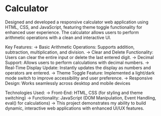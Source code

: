 # Calculator
Designed and developed a responsive calculator web application using HTML, CSS, and JavaScript, featuring theme toggle functionality for enhanced user experience. The calculator allows users to perform arithmetic operations with a clean and interactive UI.

Key Features:
-> Basic Arithmetic Operations: Supports addition, subtraction, multiplication, and division.
-> Clear and Delete Functionality: Users can clear the entire input or delete the last entered digit.
-> Decimal Support: Allows users to perform calculations with decimal numbers.
-> Real-Time Display Update: Instantly updates the display as numbers and operators are entered.
-> Theme Toggle Feature: Implemented a light/dark mode switch to improve accessibility and user preference.
-> Responsive Design: Works seamlessly across desktop and mobile devices

Technologies Used:
-> Front-End: HTML, CSS (for styling and theme switching)
-> Functionality: JavaScript (DOM Manipulation, Event Handling, eval() for calculations)
-> This project demonstrates my ability to build dynamic, interactive web applications with enhanced UI/UX features.
